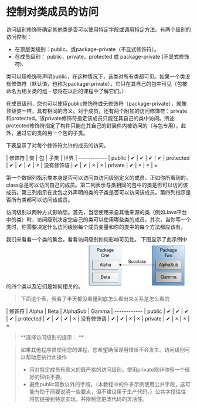 # 控制对类成员的访问

访问级别修饰符确定其他类是否可以使用特定字段或调用特定方法。有两个级别的访问控制：

* 在顶层类级别：public，或package-private（不显式修饰符）。
* 在成员级别： public，private，protected 或 package-private (不显式修饰符).

类可以用修饰符声明public，在这种情况下，该类对所有类都可见。如果一个类没有修饰符（默认值，也称为package-private），它只在其自己的包中可见（包被命名为相关类的组 - 您将在以后的课程中了解它们。）

在成员级别，您也可以使用public修饰符或无修饰符（package-private），就像顶级类一样，具有相同的含义。对于成员，还有两个附加的访问修饰符：private和protected。该private修饰符指定该成员只能在其自己的类中访问。所述protected修饰符指定了构件只能在其自己的封装件内被访问的（与包专用），此外，通过它的类的另一个包的子类。

下表显示了对每个修饰符允许的成员的访问。

| 修饰符        | 类	| 包	| 子类	| 世界
| ------------
| public	| ✔	| ✔	| ✔	| ✔
| protected	| ✔	| ✔	| ✔	| ×
| 没有修饰语	| ✔	| ✔	| ×	| ×
| private	| ✔	| ×	| ×	| ×

第一个数据列指示类本身是否可以访问由访问级别定义的成员。正如你所看到的，class总是可以访问自己的成员。第二列表示与类相同的包中的类是否可以访问该成员。第三列指示在此包之外声明的类的子类是否可以访问该成员。第四列指示是否所有类都可以访问该成员。

访问级别以两种方式影响您。首先，当您使用来自其他来源的类（例如Java平台中的类）时，访问级别决定您自己的类可以使用哪些类的成员。其次，当你写一个类时，你需要决定什么访问级别每个成员变量和你的类中的每个方法都应该有。

我们来看看一个类的集合，看看访问级别如何影响可见性。 下图显示了此示例中的四个类以及它们是如何相关的。
![](/assets/java/javaoo/classes-access.gif)

> 下面这个表，我看了半天都没看懂到底怎么看出来关系是怎么看的

| 修饰符        | Alpha	| Beta	| AlphaSub | Gamma
| ------------
| public	| ✔	| ✔	| ✔	| ✔
| protected	| ✔	| ✔	| ✔	| ×
| 没有修饰语	| ✔	| ✔	| ×	| ×
| private	| ✔	| ×	| ×	| ×

> **选择访问级别的提示： **

> 如果其他程序员使用您的课程，您希望确保误用错误不会发生。访问级别可以帮助您执行此操作
> * 用对特定成员有意义的最严格的访问级别。使用private除非你有一个很好的理由不要。
> * 避免public常数以外的字段。（本教程中的许多示例使用公共字段，这可能有助于简要说明一些要点，但不建议用于生产代码。）公共字段往往将您链接到特定实现，并限制您更改代码的灵活性。








